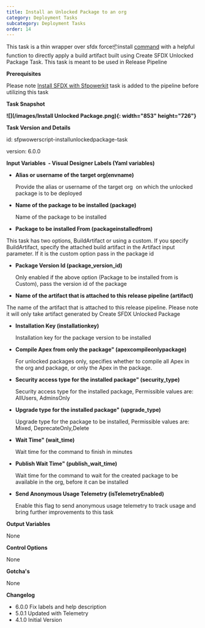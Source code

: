 ```yaml
---
title: Install an Unlocked Package to an org
category: Deployment Tasks
subcategory: Deployment Tasks
order: 14
---
```


This task is a thin wrapper over sfdx force:package:install [command](https://developer.salesforce.com/docs/atlas.en-us.sfdx_cli_reference.meta/sfdx_cli_reference/cli_reference_force_package.htm) with a helpful function to directly apply a build artifact built using Create SFDX Unlocked Package Task. This task is meant to be used in Release Pipeline

**Prerequisites**

Please note [Install SFDX with Sfpowerkit](/Tasks/Common-Utility-Tasks/Install%20SFDX%20CLI/) task is added to the pipeline before utilizing this task


**Task Snapshot**

**![](/images/Install Unlocked Package.png){: width="853" height="726"}**

**Task Version and Details**

id: sfpwowerscript-installunlockedpackage-task

version: 6.0.0

**Input Variables&nbsp; - Visual Designer Labels (Yaml variables)**

* **Alias or username of the target org(envname)**

  Provide the alias or username of the target org&nbsp; on which the unlocked package is to be deployed

* **Name of the package to be installed (package)**

  Name of the package to be installed

* **Package to be installed From (packageinstalledfrom)**

This task has two options, BuildArtifact or using a custom. If you specify BuildArtifact, specify the attached build artifact in the Artifact input parameter. If it is the custom option pass in the package id

* **Package Version Id (package\_version\_id)**

  Only enabled if the above option (Package to be installed from is Custom), pass the version id of the package

* **Name of the artifact that is attached to this release pipeline (artifact)**

The name of the artifact that is attached to this release pipeline. Please note it will only take artifact generated by Create SFDX Unlocked Package

* **Installation Key (installationkey)**

  Installation key for the package version to be installed

* **Compile Apex from only the package" (apexcompileonlypackage)**

  For unlocked packages only, specifies whether to compile all Apex in the org and package, or only the Apex in the package.

* **Security access type for the installed package" (security\_type)**

  Security access type for the installed package, Permissible values are: AllUsers, AdminsOnly

* **Upgrade type for the installed package" (upgrade\_type)**

  Upgrade type for the package to be installed, Permissible values are: Mixed, DeprecateOnly,Delete

* **Wait Time" (wait\_time)**

  Wait time for the command to finish in minutes

* **Publish Wait Time" (publish\_wait\_time)**

  Wait time for the command to wait for the created package to be available in the org, before it can be installed

* **Send Anonymous Usage Telemetry (isTelemetryEnabled)**

   Enable this flag to send anonymous usage telemetry to track usage and bring further improvements to this task

**Output Variables**

None

**Control Options**

None

**Gotcha's**

None

**Changelog**


* 6.0.0 Fix labels and help description
* 5.0.1 Updated with Telemetry
* 4.1.0 Initial Version